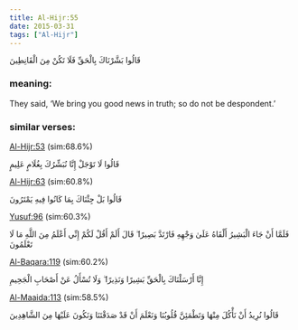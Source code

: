 ```yaml
---
title: Al-Hijr:55
date: 2015-03-31
tags: ["Al-Hijr"]
---
```

قَالُوا بَشَّرْنَاكَ بِالْحَقِّ فَلَا تَكُنْ مِنَ الْقَانِطِينَ
### meaning: 
They said, ‘We bring you good news in truth; so do not be despondent.’
### similar verses: 

[Al-Hijr:53](/15/53) (sim:68.6%)

قَالُوا لَا تَوْجَلْ إِنَّا نُبَشِّرُكَ بِغُلَامٍ عَلِيمٍ

[Al-Hijr:63](/15/63) (sim:60.8%)

قَالُوا بَلْ جِئْنَاكَ بِمَا كَانُوا فِيهِ يَمْتَرُونَ

[Yusuf:96](/12/96) (sim:60.3%)

فَلَمَّا أَنْ جَاءَ الْبَشِيرُ أَلْقَاهُ عَلَىٰ وَجْهِهِ فَارْتَدَّ بَصِيرًا ۖ قَالَ أَلَمْ أَقُلْ لَكُمْ إِنِّي أَعْلَمُ مِنَ اللَّهِ مَا لَا تَعْلَمُونَ

[Al-Baqara:119](/2/119) (sim:60.2%)

إِنَّا أَرْسَلْنَاكَ بِالْحَقِّ بَشِيرًا وَنَذِيرًا ۖ وَلَا تُسْأَلُ عَنْ أَصْحَابِ الْجَحِيمِ

[Al-Maaida:113](/5/113) (sim:58.5%)

قَالُوا نُرِيدُ أَنْ نَأْكُلَ مِنْهَا وَتَطْمَئِنَّ قُلُوبُنَا وَنَعْلَمَ أَنْ قَدْ صَدَقْتَنَا وَنَكُونَ عَلَيْهَا مِنَ الشَّاهِدِينَ
